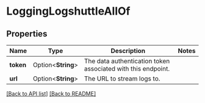 # LoggingLogshuttleAllOf

## Properties

Name | Type | Description | Notes
------------ | ------------- | ------------- | -------------
**token** | Option<**String**> | The data authentication token associated with this endpoint. | 
**url** | Option<**String**> | The URL to stream logs to. | 

[[Back to API list]](../README.md#documentation-for-api-endpoints) [[Back to README]](../README.md)


